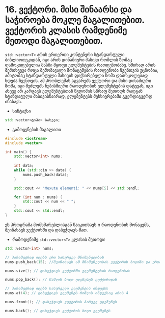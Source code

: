 # 16. ვექტორი. მისი შინაარსი და საჭიროება მოკლე მაგალითებით. ვექტორის კლასის რამდენიმე მეთოდი მაგალითებით.
`std::vector<T>` არის ერთერთი კონტენერი სტანდარტული ბიბლიოთეკიდან, იგი არის
დინამიური მასივი რომლის ზომაც დამოკიდებულია მასში მყოფი ელემენტების რაოდენობაზე.
ხშირად არის შემთხვევა როცა შემომავალი მონაცემების რაოდენობა ჩვენთვის უცნობია,
ამიტომაც სტანდარტული მასივის ფიქსირებული ზომა დაბრკოლებად ხდება ჩვენთვის.
ამ პრობლემას აგვარებს ვექტორი და მისი დინამიური ზომა, იგი შეძლებს ნებისმიერი
რაოდენობის ელემენტების დატევას, იგი ასევე არ კარგავს ელემენტებთან წვდომის სწრაფ
მეთოდს რადგან სტანდატული მასივისნაირად, ელემენტებს მეხსიერებაში გვერდიგვერდ
ინახავს.

- სინტაქსი
```cpp
std::vector<ტიპი> სახელი;
```

- გამოყენების მაგალითი

```cpp
#include <iostream>
#include <vector>

int main() {
    std::vector<int> nums;
    
    int data;
    while (std::cin >> data) {
        nums.push_back(data);
    }

    std::cout << "Mexute elementi: " << nums[5] << std::endl;

    for (int num : nums) {
        std::cout << num << " ";
    }
    std::cout << std::endl;
}
```
ეს პროგრამა მომხმარებლისგან წაიკითხავს n რაოდენობის მონაცემს, შეინახავს ვექტორში
და დაბეჭდავს მათ.

- რამოდენიმე `std::vector<T>` კლასის მეთოდი
```cpp
std::vector<int> nums;

// პარამეტრად იღებს ერთ სასურველ მნიშვნელობას 
nums.push_back(15); //შეინახავს ამ მნიშვნელობას ვექტორის ბოლოში და ერთით გაზრდის

nums.size(); // დაბეჭდავს ვექტორში ელემენტების რაოდენობას

nums.pop_back(); // წაშლის ბოლო ელემენტს ვექტორიდან

// პარამეტრად იღებს სასურველი ელემენტის ინდექსს
nums.at(4); // დაბეჭდავს ელემენტს რომლის ინდექსიც არის 4

nums.front(); // დაბეჭდავს ვექტორის პირველ ელემენტს

nums.back(); // დაბეჭდავს ვექტორის ბოლო ელემენტს
```
